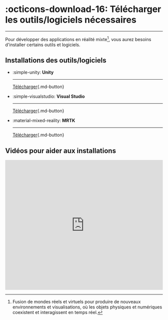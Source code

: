 # :octicons-download-16: Télécharger les outils/logiciels nécessaires

***

Pour développer des applications en réalité mixte[^1], vous aurez besoins d'installer certains outils et logiciels.

## Installations des outils/logiciels

<div class="grid cards" markdown>

-   :simple-unity: **Unity**
  
    --- 

    [Télécharger](https://unity.com/fr/download){.md-button}

-   :simple-visualstudio: **Visual Studio**

    ---

    [Télécharger](https://visualstudio.microsoft.com/fr/downloads/){.md-button}

-   :material-mixed-reality: **MRTK**

    ---

    [Télécharger](https://www.microsoft.com/en-us/download/details.aspx?id=102778){.md-button}

</div>

## Vidéos pour aider aux installations

<iframe width="100%" height="415" src="https://www.youtube.com/embed/Kh_FD0Ypdhg?si=fk7U0Rh-yrGGkOnD" title="YouTube video player" frameborder="0" allow="accelerometer; autoplay; clipboard-write; encrypted-media; gyroscope; picture-in-picture; web-share" allowfullscreen></iframe>

[^1]: Fusion de mondes réels et virtuels pour produire de nouveaux environnements et visualisations, où les objets physiques et numériques coexistent et interagissent en temps réel.